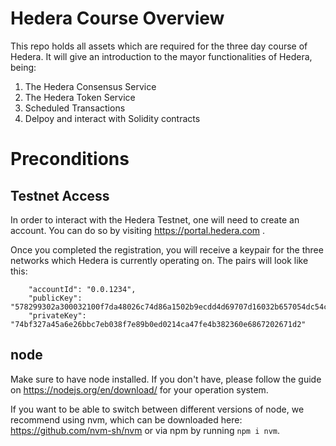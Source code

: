 # Hedera Course Overview

This repo holds all assets which are required for the three day course of Hedera.
It will give an introduction to the mayor functionalities of Hedera, being:

1. The Hedera Consensus Service
2. The Hedera Token Service
3. Scheduled Transactions 
4. Delpoy and interact with Solidity contracts

# Preconditions

## Testnet Access

In order to interact with the Hedera Testnet, one will need to create an account.
You can do so by visiting https://portal.hedera.com .

Once you completed the registration, you will receive a keypair for the three networks
which Hedera is currently operating on. The pairs will look like this:

```
    "accountId": "0.0.1234",
    "publicKey": "578299302a300032100f7da48026c74d86a1502b9ecdd4d69707d16032b657054dc54c63900cdd592cb714e3",
    "privateKey": "74bf327a45a6e26bbc7eb038f7e89b0ed0214ca47fe4b382360e6867202671d2"
```

## node

Make sure to have node installed. If you don't have, please follow the guide on https://nodejs.org/en/download/
for your operation system.

If you want to be able to switch between different versions of node, we recommend using nvm, which can be downloaded
here: https://github.com/nvm-sh/nvm or via npm by running ``npm i nvm``.

